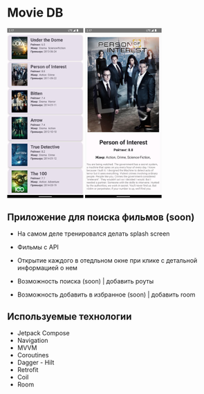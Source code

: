 # Movie DB

<p float="left">
  <img src="./gitDock/1.png" width="35%" />
  <img src="./gitDock/2.png" width="35%" />
</p>

## Приложение для поиска фильмов (soon)

- На самом деле тренировался делать splash screen
  
- Фильмы с API 

- Открытие каждого в отедльном окне при клике с детальной информацией о нем

- Возможность поиска (soon) | добавить роуты

- Возможность добавить в избранное (soon) | добавить room


## Используемые технологии

- Jetpack Compose
- Navigation
- MVVM
- Coroutines
- Dagger - Hilt
- Retrofit
- Coil
- Room
